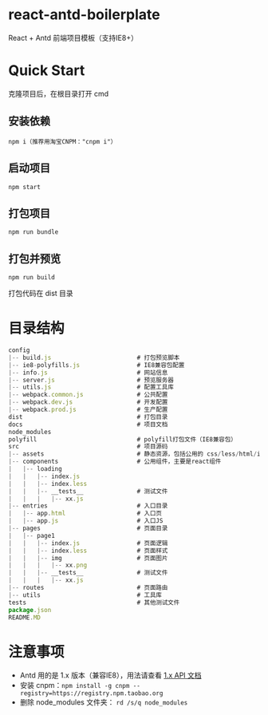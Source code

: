 # react-antd-boilerplate

React + Antd 前端项目模板（支持IE8+）

# Quick Start

克隆项目后，在根目录打开 cmd

## 安装依赖

```
npm i（推荐用淘宝CNPM："cnpm i"）
```

## 启动项目

```
npm start
```

## 打包项目

```
npm run bundle
```

## 打包并预览

```
npm run build
```

打包代码在 dist 目录


# 目录结构

```javascript
config
|-- build.js                        # 打包预览脚本
|-- ie8-polyfills.js                # IE8兼容包配置
|-- info.js                         # 网站信息
|-- server.js                       # 预览服务器
|-- utils.js                        # 配置工具库
|-- webpack.common.js               # 公共配置
|-- webpack.dev.js                  # 开发配置
|-- webpack.prod.js                 # 生产配置
dist                                # 打包目录
docs                                # 项目文档
node_modules                        
polyfill                            # polyfill打包文件（IE8兼容包）
src                                 # 项目源码
|-- assets                          # 静态资源，包括公用的 css/less/html/images 等
|-- components                      # 公用组件，主要是react组件
|   |-- loading
|   |   |-- index.js
|   |   |-- index.less
|   |   |-- __tests__               # 测试文件
|   |   |   |-- xx.js
|-- entries                         # 入口目录
|   |-- app.html                    # 入口页
|   |-- app.js                      # 入口JS
|-- pages                           # 页面目录
|   |-- page1                       
|   |   |-- index.js                # 页面逻辑
|   |   |-- index.less              # 页面样式
|   |   |-- img                     # 页面图片
|   |   |   |-- xx.png          
|   |   |-- __tests__               # 测试文件
|   |   |   |-- xx.js
|-- routes                          # 页面路由
|-- utils                           # 工具库
tests                               # 其他测试文件
package.json                        
README.MD
```

# 注意事项

- Antd 用的是 1.x 版本（兼容IE8），用法请查看 [1.x API 文档](http://192.168.8.160:2000/components/button/)
- 安装 cnpm：```npm install -g cnpm --registry=https://registry.npm.taobao.org```
- 删除 node_modules 文件夹： ```rd /s/q node_modules```
